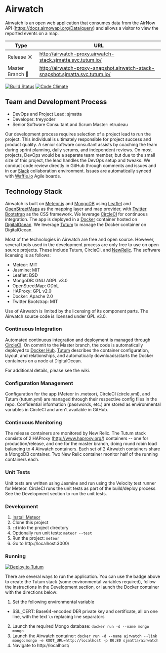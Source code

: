 # Airwatch

Airwatch is an open web application that consumes data from the AirNow API (https://docs.airnowapi.org/Data/query) and allows a visitor to view the reported events on a map.

Type | URL
---- | ---
Release :sunny: | http://airwatch-proxy.airwatch-stack.sjmatta.svc.tutum.io/
Master Branch :rocket: | http://airwatch-proxy-snapshot.airwatch-stack-snapshot.sjmatta.svc.tutum.io/

[![Build Status](https://circleci.com/gh/ditinc/airwatch/tree/master.png?style=shield&circle-token=77901e712e4694dcd2db7422c8298a9cadc4b5bc)](https://circleci.com/gh/ditinc/airwatch)
[![Code Climate](https://codeclimate.com/repos/56703c8d99072c0e9a000d04/badges/6ee0d7cc05902e4cbe62/gpa.svg)](https://codeclimate.com/repos/56703c8d99072c0e9a000d04/feed)

## Team and Development Process
- DevOps and Project Lead: sjmatta
- Developer: treyyoder
- Senior Software Consultant and Scrum Master: etrudeau

Our development process requires selection of a project lead to run the project.  This individual is ultimately responsible for project success and product quality.  A senior software consultant assists by coaching the team during sprint planning, daily scrums, and independent reviews.  On most projects, DevOps would be a separate team member, but due to the small size of this project, the lead handles the DevOps setup and tweaks.  We conduct code review directly in GitHub through comments and issues and in our [Slack](http://slack.com) collaboration environment.  Issues are automatically synced with [Waffle.io](https://waffle.io/) Agile boards.

## Technology Stack
Airwatch is built on [Meteor.js](https://www.meteor.com/) and [MongoDB](https://www.mongodb.org/) using [Leaflet](http://leafletjs.com/) and [OpenStreetMaps](https://www.openstreetmap.org) as the mapping layer and map provider, with [Twitter Bootstrap](http://getbootstrap.com/) as the CSS framework.  We leverage [CircleCI](https://circleci.com/) for continuous integration.  The app is deployed in a [Docker](https://www.docker.com/) container hosted on [DigitalOcean](https://www.digitalocean.com/).  We leverage [Tutum](https://www.tutum.co/) to manage the Docker container on DigitalOcean.

Most of the technologies in Airwatch are free and open source.  However, several tools used in the development process are only free to use on open source projects.  These include Tutum, CircleCI, and [NewRelic](http://newrelic.com/).  The software licensing is as follows:

- Meteor: MIT
- Jasmine: MIT
- Leaflet: BSD
- MongoDB: GNU AGPL v3.0
- OpenStreetMap: ODbL
- HAProxy: GPL v2.0
- Docker: Apache 2.0
- Twitter Bootstrap: MIT

Use of Airwatch is limited by the licensing of its component parts.  The Airwatch source code is licensed under GPL v3.0.

### Continuous Integration

Automated continuous integration and deployment is managed through [CircleCI](https://circleci.com). On commit to the Master branch, the code is automatically deployed to [Docker Hub](https://hub.docker.com).  [Tutum](https://www.tutum.co/) describes the container configuration, layout, and relationships, and automatically downloads/starts the Docker containers on a node at DigitalOcean.

For additional details, please see the wiki.

### Configuration Management

Configuration for the app (Meteor in .meteor), CircleCI (circle.yml), and Tutum (tutum.yml) are managed through their respective config files in the repo. Confidential information (passwords, etc.) are stored as environmental variables in CircleCI and aren't available in GitHub.

### Continuous Monitoring

The release containers are monitored by New Relic. The Tutum stack consists of 2 HAProxy (http://www.haproxy.org/) containers -- one for production/release, and one for the master branch, doing round robin load balancing to 4 Airwatch containers. Each set of 2 Airwatch containers share a MongoDB container. Two New Relic container monitor half of the running containers each.

### Unit Tests

Unit tests are written using Jasmine and run using the Velocity test runner for Meteor.  CircleCI runs the unit tests as part of the build/deploy process. See the Development section to run the unit tests.

### Development
1. [Install Meteor](https://www.meteor.com/install)
2. Clone this project
3. ```cd``` into the project directory
4. Optionally run unit tests: ```meteor --test```
5. Run the project: ```meteor```
6. Go to http://localhost:3000/

### Running
[![Deploy to Tutum](https://s.tutum.co/deploy-to-tutum.svg)](https://dashboard.tutum.co/stack/deploy/)

There are several ways to run the application. You can use the badge above to create the Tutum stack (some environmental variables required), follow the instructions in the Development section, or launch the Docker container with the directions below:

1. Set the following environmental variable
  * SSL_CERT: Base64-encoded DER private key and certificate, all on one line, with the text ```\n``` replacing line separators
2. Launch the required Mongo database: ```docker run -d --name mongo mongo```
3. Launch the Airwatch container: ```docker run -d --name airwatch --link mongo:mongo -e ROOT_URL=http://localhost -p 80:80 sjmatta/airwatch```
4. Navigate to http://localhost/

